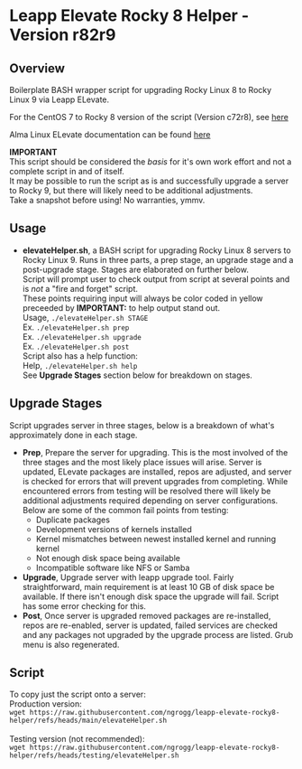 # Leapp Elevate Rocky 8 Helper - Version r82r9

## Overview
Boilerplate BASH wrapper script for upgrading Rocky Linux 8 to Rocky Linux 9 via Leapp ELevate. <br>

For the CentOS 7 to Rocky 8 version of the script (Version c72r8), see [here](https://github.com/ngrogg/leapp-elevate-centos7-helper) <br>

Alma Linux ELevate documentation can be found [here](https://almalinux.org/elevate/) <br>

**IMPORTANT** <br>
This script should be considered the _basis_ for it's own work effort and not a complete script in and of itself. <br>
It may be possible to run the script as is and successfully upgrade a server to Rocky 9, but there will likely need to be additional adjustments. <br>
Take a snapshot before using! No warranties, ymmv. <br>

## Usage
* **elevateHelper.sh**, a BASH script for upgrading Rocky Linux 8 servers to Rocky Linux 9. 
  Runs in three parts, a prep stage, an upgrade stage and a post-upgrade stage. Stages are elaborated on further below. <br> 
  Script will prompt user to check output from script at several points and is _not_ a "fire and forget" script. <br>
  These points requiring input will always be color coded in yellow preceeded by **IMPORTANT:** to help output stand out. <br> 
  Usage, `./elevateHelper.sh STAGE` <br> 
  Ex. `./elevateHelper.sh prep` <br>
  Ex. `./elevateHelper.sh upgrade` <br>
  Ex. `./elevateHelper.sh post` <br> 
  Script also has a help function: <br>
  Help, `./elevateHelper.sh help` <br> 
  See **Upgrade Stages** section below for breakdown on stages. <br>

## Upgrade Stages
Script upgrades server in three stages, below is a breakdown of what's approximately done in each stage. <br>
* **Prep**, Prepare the server for upgrading. This is the most involved of the three stages and the most likely place issues will arise. 
  Server is updated, ELevate packages are installed, repos are adjusted, and server is checked for errors that will prevent upgrades from completing. 
  While encountered errors from testing will be resolved there will likely be additional adjustments required depending on server configurations. 
  Below are some of the common fail points from testing: <br> 
  - Duplicate packages
  - Development versions of kernels installed
  - Kernel mismatches between newest installed kernel and running kernel
  - Not enough disk space being available 
  - Incompatible software like NFS or Samba
* **Upgrade**, Upgrade server with leapp upgrade tool. Fairly straightforward, main requirement is at least 10 GB of disk space be available. 
  If there isn't enough disk space the upgrade will fail. Script has some error checking for this.
* **Post**, Once server is upgraded removed packages are re-installed, repos are re-enabled, server is updated, failed services are checked 
  and any packages not upgraded by the upgrade process are listed. Grub menu is also regenerated.

## Script
To copy just the script onto a server: <br>
Production version: <br>
`wget https://raw.githubusercontent.com/ngrogg/leapp-elevate-rocky8-helper/refs/heads/main/elevateHelper.sh` <br> <br>
Testing version (not recommended): <br>
`wget https://raw.githubusercontent.com/ngrogg/leapp-elevate-rocky8-helper/refs/heads/testing/elevateHelper.sh`
